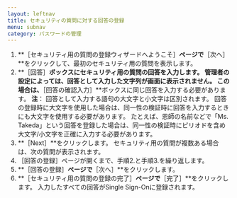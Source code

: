 ```yaml
---
layout: leftnav
title: セキュリティの質問に対する回答の登録
menu: subnav
category: パスワードの管理
---
```


1. **［セキュリティ用の質問の登録ウィザードへようこそ］**ページで**［次へ］**をクリックして、最初のセキュリティ用の質問を表示します。
1. **［回答］**ボックスにセキュリティ用の質問の回答を入力します。 管理者の設定によっては、回答として入力した文字列が画面に表示されません。 この場合は、**［回答の確認入力］**ボックスに同じ回答を入力する必要があります。
**注**： 回答として入力する語句の大文字と小文字は区別されます。 回答の登録時に大文字を使用した場合は、同一性の検証時に回答を入力するときにも大文字を使用する必要があります。 たとえば、恩師の名前などで「Ms. Takeda」という回答を登録した場合は、同一性の検証時にピリオドを含め大文字/小文字を正確に入力する必要があります。
1. **［Next］**をクリックします。 セキュリティ用の質問が複数ある場合は、次の質問が表示されます。
1. ［回答の登録］ページが開くまで、手順2.と手順3.を繰り返します。
1. **［回答の登録］**ページで**［次へ］**をクリックします。
1. **［セキュリティ用の質問の登録の完了］**ページで**［完了］**をクリックします。 入力したすべての回答がSingle Sign-Onに登録されます。

